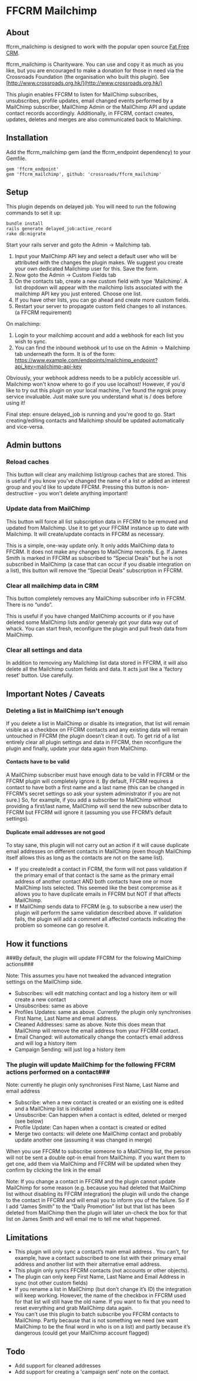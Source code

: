 # FFCRM Mailchimp

## About

ffcrm_mailchimp is designed to work with the popular open source [Fat Free CRM](http://www.fatfreecrm.com).

ffcrm_mailchimp is Charityware.  You can use and copy it as much as you like, but you are
encouraged to make a donation for those in need via the Crossroads Foundation (the organisation who built this plugin). See [http://www.crossroads.org.hk/](http://www.crossroads.org.hk/)

This plugin enables FFCRM to listen for MailChimp subscribes, unsubscribes, profile updates, email changed events performed by a MailChimp subscriber, MailChimp Admin or the MailChimp API and update contact records accordingly. Additionally, in FFCRM, contact creates, updates, deletes and merges are also communicated back to Mailchimp.


## Installation

Add the ffcrm_mailchimp gem (and the ffcrm_endpoint dependency) to your Gemfile.

```
gem 'ffcrm_endpoint'
gem 'ffcrm_mailchimp', github: 'crossroads/ffcrm_mailchimp'
```

## Setup

This plugin depends on delayed job. You will need to run the following commands to set it up:

```
bundle install
rails generate delayed_job:active_record
rake db:migrate
```

Start your rails server and goto the Admin -> Mailchimp tab.

1. Input your MailChimp API key and select a default user who will be attributed with the changes the plugin makes. We suggest you create your own dedicated Mailchimp user for this. Save the form.
2. Now goto the Admin -> Custom Fields tab
3. On the contacts tab, create a new custom field with type 'Mailchimp'. A list dropdown will appear with the mailchimp lists associated with the mailchimp API key you just entered. Choose one list.
4. If you have other lists, you can go ahead and create more custom fields.
5. Restart your server to propagate custom field changes to all instances. (a FFCRM requirement)
 
On mailchimp:

1. Login to your mailchimp account and add a webhook for each list you wish to sync.
2. You can find the inbound webhook url to use on the Admin -> Mailchimp tab underneath the form. It is of the form: https://www.example.com/endpoints/mailchimp_endpoint?api_key=mailchimp-api-key

Obviously, your webhook address needs to be a publicly accessible url. Mailchimp won't know where to go if you use localhost! However, if you'd like to try out this plugin on your local machine, I've found the ngrok proxy service invaluable. Just make sure you understand what is / does before using it!

Final step: ensure delayed_job is running and you're good to go. Start creating/editing contacts and Mailchimp should be updated automatically and vice-versa.

## Admin buttons

### Reload caches

This button will clear any mailchimp list/group caches that are stored. This is useful if you know you've changed the name of a list or added an interest group and you'd like to update FFCRM. Pressing this button is non-destructive - you won't delete anything important!

### Update data from MailChimp

This button will force all list subscription data in FFCRM to be removed and updated from Mailchimp. Use it to get your FFCRM instance up to date with Mailchimp. It will create/update contacts in FFCRM as necessary.

This is a simple, one-way update only. It only adds MailChimp data to FFCRM. It does not make any changes to MailChimp records. E.g. If James Smith is marked in FFCRM as subscribed to “Special Deals” but he is not subscribed in MailChimp (a case that can occur if you disable integration on a list), this button will remove the “Special Deals” subscription in FFCRM.


### Clear all mailchimp data in CRM

This button completely removes any MailChimp subscriber info in FFCRM. There is no “undo”.

This is useful if you have changed MailChimp accounts or if you have deleted some MailChimp lists and/or generaly got your data way out of whack. You can start fresh, reconfigure the plugin and pull fresh data from MailChimp.

### Clear all settings and data

In addition to removing any Mailchimp list data stored in FFCRM, it will also delete all the Mailchimp custom fields and data. It acts just like a 'factory reset' button. Use carefully.


## Important Notes / Caveats

### Deleting a list in MailChimp isn't enough

If you delete a list in MailChimp or disable its integration, that list will remain visible as a checkbox on FFCRM contacts and any existing data will remain untouched in FFCRM (the plugin doesn’t clean it out). To get rid of a list entirely clear all plugin settings and data in FFCRM, then reconfigure the plugin and finally, update your data again from MailChimp.


#### Contacts have to be valid

A MailChimp subscriber must have enough data to be valid in FFCRM or the FFCRM plugin will completely ignore it. By default, FFCRM requires a contact to have both a first name and a last name (this can be changed in FFCRM’s secret settings so ask your system administrator if you are not sure.) So, for example, if you add a subscriber to MailChimp without providing a first/last name, MailChimp will send the new subscriber data to FFCRM but FFCRM will ignore it (assuming you use FFCRM’s default settings).

#### Duplicate email addresses are not good
To stay sane, this plugin will not carry out an action if it will cause duplicate email addresses on different contacts in MailChimp (even though MailChimp itself allows this as long as the contacts are not on the same list).

* If you create/edit a contact in FCRM, the form will not pass validation if the primary email of that contact is the same as the primary email address of another contact AND both contacts have one or more MailChimp lists selected. This seemed like the best compromise as it allows you to have duplicate emails in FFCRM but NOT if that affects MailChimp.
* If MailChimp sends data to FFCRM (e.g. to subscribe a new user) the plugin will perform the same validation described above. If validation fails, the plugin will add a comment all affected contacts indicating the problem so someone can go resolve it.

How it functions
----------------

###By default, the plugin will update FFCRM for the folowing MailChimp actions###

Note: This assumes you have not tweaked the advanced integration settings on the MailChimp side.

* Subscribes: will edit matching contact and log a history item or will create a new contact
* Unsubscribes: same as above
* Profiles Updates: same as above. Currently the plugin only synchronises FIrst Name, Last Name and email address.
* Cleaned Addresses: same as above. Note this does mean that MailChimp will remove the email address from your FFCRM contact.
* Email Changed: will automatically change the contact’s email address and will log a history item
* Campaign Sending: will just log a history item


### The plugin will update MailChimp for the following FFCRM actions performed on a contact###

Note: currently he plugin only synchronises First Name, Last Name and email address

* Subscribe: when a new contact is created or an existing one is edited and a MailChimp list is indicated
* Unsubscribe: Can happen when a contact is edited, deleted or merged (see below)
* Profile Update: Can hapen when a contact is created or edited
* Merge two contacts: will delete one MailChimp contact and probably update another one (assuming it was changed in merge)

When you use FFCRM to subscribe someone to a MailChimp list, the person will not be sent a double opt-in email from MailChimp. If you want them to get one, add them via MailChimp and FFCRM will be updated when they confirm by clicking the link in the email

Note: If you change a contact in FFCRM and the plugin cannot update MailChimp for some reason (e.g. because you had deleted that MailChimp list without disabling its FFCRM integration) the plugin will undo the change to the contact  in FFCRM and will email you to inform you of the failure. So if I add “James Smith” to the “Daily Promotion” list but that list has been deleted from MailChimp then the plugin will later un-check the box for that list on James Smith and will email me to tell me what happened.


Limitations
-----------

* This plugin will only sync a contact’s main email address . You can’t, for example, have a contact subscribed to one list with their primary email address and another list with their alternative email address.
* This plugin only syncs FFCRM contacts (not accounts or other objects).
* The plugin can only keep First Name, Last Name and Email Address in sync (not other custom fields)
* If you rename a list in MailChimp (but don’t change it’s ID) the integration will keep working. However, the name of the checkbox in FFCRM used for that list will still have the old name. If you want to fix that you need to reset everything and grab MailChimp data again.
* You can’t use this plugin to batch subscribe you FFCRM contacts to MailChimp. Partly because that is not something we need (we want MailChimp to be the final word in who is on a list) and partly because it’s dangerous (could get your MailChimp account flagged)


Todo
----

* Add support for cleaned addresses
* Add support for creating a 'campaign sent' note on the contact.
